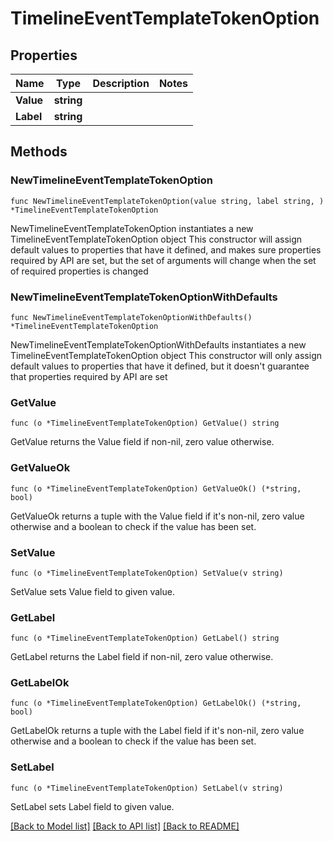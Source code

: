 # TimelineEventTemplateTokenOption

## Properties

Name | Type | Description | Notes
------------ | ------------- | ------------- | -------------
**Value** | **string** |  | 
**Label** | **string** |  | 

## Methods

### NewTimelineEventTemplateTokenOption

`func NewTimelineEventTemplateTokenOption(value string, label string, ) *TimelineEventTemplateTokenOption`

NewTimelineEventTemplateTokenOption instantiates a new TimelineEventTemplateTokenOption object
This constructor will assign default values to properties that have it defined,
and makes sure properties required by API are set, but the set of arguments
will change when the set of required properties is changed

### NewTimelineEventTemplateTokenOptionWithDefaults

`func NewTimelineEventTemplateTokenOptionWithDefaults() *TimelineEventTemplateTokenOption`

NewTimelineEventTemplateTokenOptionWithDefaults instantiates a new TimelineEventTemplateTokenOption object
This constructor will only assign default values to properties that have it defined,
but it doesn't guarantee that properties required by API are set

### GetValue

`func (o *TimelineEventTemplateTokenOption) GetValue() string`

GetValue returns the Value field if non-nil, zero value otherwise.

### GetValueOk

`func (o *TimelineEventTemplateTokenOption) GetValueOk() (*string, bool)`

GetValueOk returns a tuple with the Value field if it's non-nil, zero value otherwise
and a boolean to check if the value has been set.

### SetValue

`func (o *TimelineEventTemplateTokenOption) SetValue(v string)`

SetValue sets Value field to given value.


### GetLabel

`func (o *TimelineEventTemplateTokenOption) GetLabel() string`

GetLabel returns the Label field if non-nil, zero value otherwise.

### GetLabelOk

`func (o *TimelineEventTemplateTokenOption) GetLabelOk() (*string, bool)`

GetLabelOk returns a tuple with the Label field if it's non-nil, zero value otherwise
and a boolean to check if the value has been set.

### SetLabel

`func (o *TimelineEventTemplateTokenOption) SetLabel(v string)`

SetLabel sets Label field to given value.



[[Back to Model list]](../README.md#documentation-for-models) [[Back to API list]](../README.md#documentation-for-api-endpoints) [[Back to README]](../README.md)



